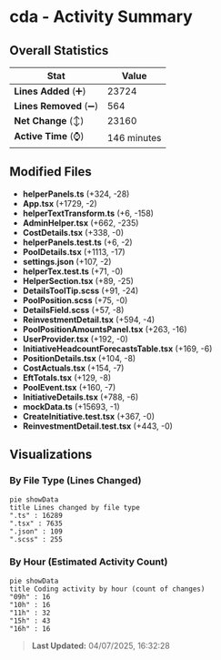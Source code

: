 # cda - Activity Summary 

## Overall Statistics

| Stat                   | Value                                                             |
| ---------------------- | ----------------------------------------------------------------- |
| **Lines Added** (➕)   | 23724                                          |
| **Lines Removed** (➖) | 564                                        |
| **Net Change** (↕)    | 23160                |
| **Active Time** (⌚)   | 146 minutes |


## Modified Files
- **helperPanels.ts** (+324, -28)
- **App.tsx** (+1729, -2)
- **helperTextTransform.ts** (+6, -158)
- **AdminHelper.tsx** (+662, -235)
- **CostDetails.tsx** (+338, -0)
- **helperPanels.test.ts** (+6, -2)
- **PoolDetails.tsx** (+1113, -17)
- **settings.json** (+107, -2)
- **helperTex.test.ts** (+71, -0)
- **HelperSection.tsx** (+89, -25)
- **DetailsToolTip.scss** (+91, -24)
- **PoolPosition.scss** (+75, -0)
- **DetailsField.scss** (+57, -8)
- **ReinvestmentDetail.tsx** (+594, -4)
- **PoolPositionAmountsPanel.tsx** (+263, -16)
- **UserProvider.tsx** (+192, -0)
- **InitiativeHeadcountForecastsTable.tsx** (+169, -6)
- **PositionDetails.tsx** (+104, -8)
- **CostActuals.tsx** (+154, -7)
- **EftTotals.tsx** (+129, -8)
- **PoolEvent.tsx** (+160, -7)
- **InitiativeDetails.tsx** (+788, -6)
- **mockData.ts** (+15693, -1)
- **CreateInitiative.test.tsx** (+367, -0)
- **ReinvestmentDetail.test.tsx** (+443, -0)

## Visualizations

### By File Type (Lines Changed)

```mermaid
pie showData
title Lines changed by file type
".ts" : 16289
".tsx" : 7635
".json" : 109
".scss" : 255
```

### By Hour (Estimated Activity Count)

```mermaid
pie showData
title Coding activity by hour (count of changes)
"09h" : 16
"10h" : 16
"11h" : 32
"15h" : 43
"16h" : 16
```


> **Last Updated:** 04/07/2025, 16:32:28